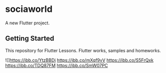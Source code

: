 # sociaworld

A new Flutter project.

## Getting Started

This repository for Flutter Lessons.
Flutter works, samples and homeworks.

![]https://ibb.co/YtzBBDj
https://ibb.co/mXqf9vV
https://ibb.co/S5FrQxk
https://ibb.co/TDQ87FM
https://ibb.co/SmW07PC
